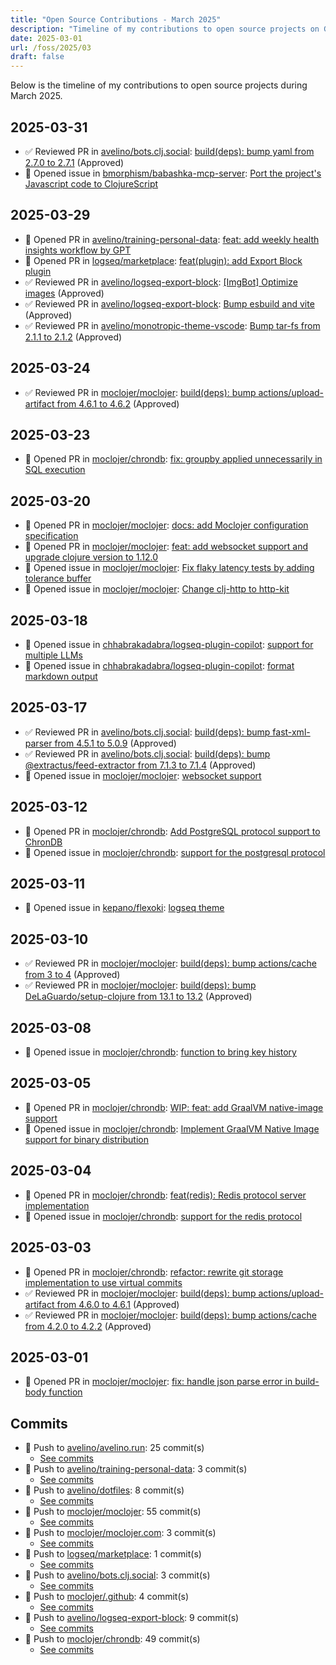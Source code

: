 ```yaml
---
title: "Open Source Contributions - March 2025"
description: "Timeline of my contributions to open source projects on GitHub during March 2025."
date: 2025-03-01
url: /foss/2025/03
draft: false
---
```


Below is the timeline of my contributions to open source projects during March 2025.

## 2025-03-31

- ✅ Reviewed PR in [avelino/bots.clj.social](https://github.com/avelino/bots.clj.social): [build(deps): bump yaml from 2.7.0 to 2.7.1](https://github.com/avelino/bots.clj.social/pull/162#pullrequestreview-2728496242) (Approved)
- 🐛 Opened issue in [bmorphism/babashka-mcp-server](https://github.com/bmorphism/babashka-mcp-server): [Port the project's Javascript code to ClojureScript](https://github.com/bmorphism/babashka-mcp-server/issues/2)

## 2025-03-29

- 🔀 Opened PR in [avelino/training-personal-data](https://github.com/avelino/training-personal-data): [feat: add weekly health insights workflow by GPT](https://github.com/avelino/training-personal-data/pull/7)
- 🔀 Opened PR in [logseq/marketplace](https://github.com/logseq/marketplace): [feat(plugin): add Export Block plugin](https://github.com/logseq/marketplace/pull/635)
- ✅ Reviewed PR in [avelino/logseq-export-block](https://github.com/avelino/logseq-export-block): [[ImgBot] Optimize images](https://github.com/avelino/logseq-export-block/pull/2#pullrequestreview-2727201270) (Approved)
- ✅ Reviewed PR in [avelino/logseq-export-block](https://github.com/avelino/logseq-export-block): [Bump esbuild and vite](https://github.com/avelino/logseq-export-block/pull/1#pullrequestreview-2727200868) (Approved)
- ✅ Reviewed PR in [avelino/monotropic-theme-vscode](https://github.com/avelino/monotropic-theme-vscode): [Bump tar-fs from 2.1.1 to 2.1.2](https://github.com/avelino/monotropic-theme-vscode/pull/23#pullrequestreview-2727314745) (Approved)

## 2025-03-24

- ✅ Reviewed PR in [moclojer/moclojer](https://github.com/moclojer/moclojer): [build(deps): bump actions/upload-artifact from 4.6.1 to 4.6.2](https://github.com/moclojer/moclojer/pull/323#pullrequestreview-2711408746) (Approved)

## 2025-03-23

- 🔀 Opened PR in [moclojer/chrondb](https://github.com/moclojer/chrondb): [fix: groupby applied unnecessarily in SQL execution](https://github.com/moclojer/chrondb/pull/17)

## 2025-03-20

- 🔀 Opened PR in [moclojer/moclojer](https://github.com/moclojer/moclojer): [docs: add Moclojer configuration specification](https://github.com/moclojer/moclojer/pull/319)
- 🔀 Opened PR in [moclojer/moclojer](https://github.com/moclojer/moclojer): [feat: add websocket support and upgrade clojure version to 1.12.0](https://github.com/moclojer/moclojer/pull/318)
- 🐛 Opened issue in [moclojer/moclojer](https://github.com/moclojer/moclojer): [Fix flaky latency tests by adding tolerance buffer](https://github.com/moclojer/moclojer/issues/321)
- 🐛 Opened issue in [moclojer/moclojer](https://github.com/moclojer/moclojer): [Change clj-http to http-kit](https://github.com/moclojer/moclojer/issues/320)

## 2025-03-18

- 🐛 Opened issue in [chhabrakadabra/logseq-plugin-copilot](https://github.com/chhabrakadabra/logseq-plugin-copilot): [support for multiple LLMs](https://github.com/chhabrakadabra/logseq-plugin-copilot/issues/30)
- 🐛 Opened issue in [chhabrakadabra/logseq-plugin-copilot](https://github.com/chhabrakadabra/logseq-plugin-copilot): [format markdown output](https://github.com/chhabrakadabra/logseq-plugin-copilot/issues/29)

## 2025-03-17

- ✅ Reviewed PR in [avelino/bots.clj.social](https://github.com/avelino/bots.clj.social): [build(deps): bump fast-xml-parser from 4.5.1 to 5.0.9](https://github.com/avelino/bots.clj.social/pull/161#pullrequestreview-2689773559) (Approved)
- ✅ Reviewed PR in [avelino/bots.clj.social](https://github.com/avelino/bots.clj.social): [build(deps): bump @extractus/feed-extractor from 7.1.3 to 7.1.4](https://github.com/avelino/bots.clj.social/pull/158#pullrequestreview-2689771057) (Approved)
- 🐛 Opened issue in [moclojer/moclojer](https://github.com/moclojer/moclojer): [websocket support](https://github.com/moclojer/moclojer/issues/316)

## 2025-03-12

- 🔀 Opened PR in [moclojer/chrondb](https://github.com/moclojer/chrondb): [Add PostgreSQL protocol support to ChronDB](https://github.com/moclojer/chrondb/pull/16)
- 🐛 Opened issue in [moclojer/chrondb](https://github.com/moclojer/chrondb): [support for the postgresql protocol](https://github.com/moclojer/chrondb/issues/15)

## 2025-03-11

- 🐛 Opened issue in [kepano/flexoki](https://github.com/kepano/flexoki): [logseq theme](https://github.com/kepano/flexoki/issues/107)

## 2025-03-10

- ✅ Reviewed PR in [moclojer/moclojer](https://github.com/moclojer/moclojer): [build(deps): bump actions/cache from 3 to 4](https://github.com/moclojer/moclojer/pull/314#pullrequestreview-2671884375) (Approved)
- ✅ Reviewed PR in [moclojer/moclojer](https://github.com/moclojer/moclojer): [build(deps): bump DeLaGuardo/setup-clojure from 13.1 to 13.2](https://github.com/moclojer/moclojer/pull/315#pullrequestreview-2671882894) (Approved)

## 2025-03-08

- 🐛 Opened issue in [moclojer/chrondb](https://github.com/moclojer/chrondb): [function to bring key history](https://github.com/moclojer/chrondb/issues/14)

## 2025-03-05

- 🔀 Opened PR in [moclojer/chrondb](https://github.com/moclojer/chrondb): [WIP: feat: add GraalVM native-image support](https://github.com/moclojer/chrondb/pull/13)
- 🐛 Opened issue in [moclojer/chrondb](https://github.com/moclojer/chrondb): [Implement GraalVM Native Image support for binary distribution](https://github.com/moclojer/chrondb/issues/12)

## 2025-03-04

- 🔀 Opened PR in [moclojer/chrondb](https://github.com/moclojer/chrondb): [feat(redis): Redis protocol server implementation](https://github.com/moclojer/chrondb/pull/11)
- 🐛 Opened issue in [moclojer/chrondb](https://github.com/moclojer/chrondb): [support for the redis protocol](https://github.com/moclojer/chrondb/issues/10)

## 2025-03-03

- 🔀 Opened PR in [moclojer/chrondb](https://github.com/moclojer/chrondb): [refactor: rewrite git storage implementation to use virtual commits](https://github.com/moclojer/chrondb/pull/9)
- ✅ Reviewed PR in [moclojer/moclojer](https://github.com/moclojer/moclojer): [build(deps): bump actions/upload-artifact from 4.6.0 to 4.6.1](https://github.com/moclojer/moclojer/pull/310#pullrequestreview-2654780338) (Approved)
- ✅ Reviewed PR in [moclojer/moclojer](https://github.com/moclojer/moclojer): [build(deps): bump actions/cache from 4.2.0 to 4.2.2](https://github.com/moclojer/moclojer/pull/313#pullrequestreview-2654778466) (Approved)

## 2025-03-01

- 🔀 Opened PR in [moclojer/moclojer](https://github.com/moclojer/moclojer): [fix: handle json parse error in build-body function](https://github.com/moclojer/moclojer/pull/312)

## Commits

- 🔨 Push to [avelino/avelino.run](https://github.com/avelino/avelino.run): 25 commit(s)
  - [See commits](https://github.com/avelino/avelino.run/commits?author=avelino&since=2025-03-01T00:00:00Z&until=2025-03-31T23:59:59Z)
- 🔨 Push to [avelino/training-personal-data](https://github.com/avelino/training-personal-data): 3 commit(s)
  - [See commits](https://github.com/avelino/training-personal-data/commits?author=avelino&since=2025-03-01T00:00:00Z&until=2025-03-31T23:59:59Z)
- 🔨 Push to [avelino/dotfiles](https://github.com/avelino/dotfiles): 8 commit(s)
  - [See commits](https://github.com/avelino/dotfiles/commits?author=avelino&since=2025-03-01T00:00:00Z&until=2025-03-31T23:59:59Z)
- 🔨 Push to [moclojer/moclojer](https://github.com/moclojer/moclojer): 55 commit(s)
  - [See commits](https://github.com/moclojer/moclojer/commits?author=avelino&since=2025-03-01T00:00:00Z&until=2025-03-31T23:59:59Z)
- 🔨 Push to [moclojer/moclojer.com](https://github.com/moclojer/moclojer.com): 3 commit(s)
  - [See commits](https://github.com/moclojer/moclojer.com/commits?author=avelino&since=2025-03-01T00:00:00Z&until=2025-03-31T23:59:59Z)
- 🔨 Push to [logseq/marketplace](https://github.com/logseq/marketplace): 1 commit(s)
  - [See commits](https://github.com/logseq/marketplace/commits?author=avelino&since=2025-03-01T00:00:00Z&until=2025-03-31T23:59:59Z)
- 🔨 Push to [avelino/bots.clj.social](https://github.com/avelino/bots.clj.social): 3 commit(s)
  - [See commits](https://github.com/avelino/bots.clj.social/commits?author=avelino&since=2025-03-01T00:00:00Z&until=2025-03-31T23:59:59Z)
- 🔨 Push to [moclojer/.github](https://github.com/moclojer/.github): 4 commit(s)
  - [See commits](https://github.com/moclojer/.github/commits?author=avelino&since=2025-03-01T00:00:00Z&until=2025-03-31T23:59:59Z)
- 🔨 Push to [avelino/logseq-export-block](https://github.com/avelino/logseq-export-block): 9 commit(s)
  - [See commits](https://github.com/avelino/logseq-export-block/commits?author=avelino&since=2025-03-01T00:00:00Z&until=2025-03-31T23:59:59Z)
- 🔨 Push to [moclojer/chrondb](https://github.com/moclojer/chrondb): 49 commit(s)
  - [See commits](https://github.com/moclojer/chrondb/commits?author=avelino&since=2025-03-01T00:00:00Z&until=2025-03-31T23:59:59Z)

